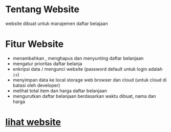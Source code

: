 # Tentang Website
website dibuat untuk manajemen daftar belajaan

# Fitur Website
- menambahkan , menghapus dan menyunting daftar belanjaan
- mengatur prioritas daftar belanja
- enkripsi data / mengunci website (password default untuk login adalah `is`)
- menyimpan data ke local storage web browser dan cloud (untuk cloud di batasi oleh developer)
- melihat total item dan harga daftar belanjaan
- mengurutkan daftar belanjaan berdasarkan waktu dibuat, nama dan harga

# <a href="https://cryzepy.github.io/Shopping-List/">lihat website</a>
